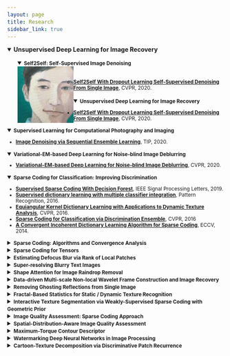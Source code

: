```yaml
---
layout: page
title: Research
sidebar_link: true
---
```

<!--
<p class="message">
  Carry on!
</p>
-->
<details open="">
<summary><strong>Unsupervised Deep Learning for Image Recovery</strong></summary>
<ul>
<details open="">
<summary><strong><small>Self2Self: Self-Supervised Image Denoising</small></strong></summary>
<small>


<tbody>
<tr>
<th>
<img src="https://github.com/Dofboom/Dofboom.github.io/raw/master/images/2.jpg" alt="" width="130" align="left" /><br />
</th>
</tr>
</tbody>


<ul>
<li><strong><a href="https://github.com/csyhquan/csyhquan.github.io/raw/master/manuscript/20x-cvpr-Self2Self%20With%20Dropout%20Learning%20Self-Supervised%20Denoising%20From%20Single%20Image.pdf">Self2Self With Dropout Learning Self-Supervised Denoising From Single Image</a></strong>, CVPR, 2020.</li>
</ul>
</small>
</details>
</ul>
</details>

<details open="">
<summary><strong><small>Unsupervised Deep Learning for Image Recovery</small></strong></summary>
<small>
<ul>
<li><strong><a href="https://github.com/csyhquan/csyhquan.github.io/raw/master/manuscript/20x-cvpr-Self2Self%20With%20Dropout%20Learning%20Self-Supervised%20Denoising%20From%20Single%20Image.pdf">Self2Self With Dropout Learning Self-Supervised Denoising From Single Image</a></strong>, CVPR, 2020.</li>
</ul>
</small>
</details>

<details open="">
<summary><strong><small>Supervised Learning for Computational Photography and Imaging</small></strong></summary>
<small>
<ul>
<li><strong><a href="https://github.com/csyhquan/csyhquan.github.io/raw/master/manuscript/20-tip-Image%20Denoising%20via%20Sequential%20Ensemble%20Learning.pdf">Image Denoising via Sequential Ensemble Learning</a></strong>, TIP, 2020.</li>
</ul>
</small>
</details>

<details open="">
<summary><strong><small>Variational-EM-based Deep Learning for Noise-blind Image Deblurring</small></strong></summary>
<small>
<ul>
<li><strong><a href="https://github.com/csyhquan/csyhquan.github.io/raw/master/manuscript/20x-cvpr-Variational-EM-based%20Deep%20Learning%20for%20Noise-blind%20Image%20Deblurring.pdf">Variational-EM-based Deep Learning for Noise-blind Image Deblurring</a></strong>, CVPR, 2020.</li>
</ul>
</small>
</details>

<details open="">
<summary><strong><small>Sparse Coding for Classification: Improving Discrimination</small></strong></summary>
<small>
<ul>
<li><strong><a href="https://github.com/csyhquan/csyhquan.github.io/raw/master/manuscript/19-spl-Supervised%20Sparse%20Coding%20With%20Decision%20Forest.pdf">Supervised Sparse Coding With Decision Forest</a></strong>, IEEE Signal Processing Letters, 2019.</li>
<li><strong><a href="https://github.com/csyhquan/csyhquan.github.io/raw/master/manuscript/16-pr-Supervised%20dictionary%20learning%20with%20multiple%20classifier%20integration.pdf">Supervised dictionary learning with multiple classifier integration</a></strong>, Pattern Recognition, 2016.</li>
<li><strong><a href="https://github.com/csyhquan/csyhquan.github.io/raw/master/manuscript/16-cvpr-Equiangular%20Kernel%20Dictionary%20Learning%20with%20Applications%20to%20Dynamic%20Texture%20Analysis.pdf">Equiangular Kernel Dictionary Learning with Applications to Dynamic Texture Analysis</a></strong>, CVPR, 2016.</li>
<li><strong><a href="https://github.com/csyhquan/csyhquan.github.io/raw/master/manuscript/16-cvpr-Sparse%20Coding%20for%20Classification%20via%20Discrimination%20Ensemble.pdf">Sparse Coding for Classification via Discrimination Ensemble</a></strong>, CVPR, 2016</li>
<li><strong><a href="https://github.com/csyhquan/csyhquan.github.io/raw/master/manuscript/14-eccv-A%20Convergent%20Incoherent%20Dictionary%20Learning%20Algorithm%20for%20Sparse%20Coding.pdf">A Convergent Incoherent Dictionary Learning Algorithm for Sparse Coding</a></strong>, ECCV, 2014.</li>
</ul>
</small>
</details>

<details>
<summary><strong><small>Sparse Coding: Algorithms and Convergence Analysis </small></strong></summary>
<small>
<ul>
<li><strong><a href="https://github.com/csyhquan/csyhquan.github.io/raw/master/manuscript/16-tpami-Dictionary%20learning%20for%20sparse%20coding_Algorithms%20and%20convergence%20analysis.pdf">Dictionary learning for sparse coding：Algorithms and convergence analysis </a></strong>, IEEE Transactions on Patter Analysis and Machine Intelligence, 2016.</li>
<li><strong><a href="https://github.com/csyhquan/csyhquan.github.io/raw/master/manuscript/14-cvpr-l0%20norm%20based%20dictionary%20learning%20by%20proximal%20methods%20with%20global%20convergence.pdf">L0 norm-based dictionary learning by proximal methods with global convergence</a></strong>, CVPR, 2014.</li>
</ul>
</small>
</details>

<details>
<summary><strong><small>Sparse Coding for Tensors </small></strong></summary>
<small>
<ul>
<li><strong><a href="https://github.com/csyhquan/csyhquan.github.io/raw/master/manuscript/20x-tmm-Factorized%20Tensor%20Dictionary%20Learning%20for%20Visual%20Tensor%20Data%20Completion.PDF">Factorized Tensor Dictionary Learning for Visual Tensor Data Completion </a></strong>, IEEE Transactions on Multimedia, 2020.</li>
<li><strong><a href="https://github.com/csyhquan/csyhquan.github.io/raw/master/manuscript/19-tcyb-Exploiting%20Global%20Low-rank%20Structure%20and%20Local%20Sparsity%20Nature%20for%20Tensor%20Completion.pdf">Exploiting Global Low-rank Structure and Local Sparsity Nature for Tensor Completion </a></strong>, IEEE Transactions on Cybernetics, 2019.</li>
<li><strong><a href="https://github.com/csyhquan/csyhquan.github.io/raw/master/manuscript/15-iccv-Dynamic%20Texture%20Recognition%20via%20Orthogonal%20Tensor%20Dictionary%20Learning.pdf">Dynamic Texture Recognition via Orthogonal Tensor Dictionary Learning </a></strong>, ICCV, 2015.</li>
</ul>
</small>
</details>

<details>
<summary><strong><small>Estimating Defocus Blur via Rank of Local Patches </small></strong></summary>
<small>
<ul>
<li><strong><a href="https://github.com/csyhquan/csyhquan.github.io/raw/master/manuscript/17-iccv-Estimating%20Defocus%20Blur%20via%20Rank%20of%20Local%20Patches.pdf">Estimating Defocus Blur via Rank of Local Patches </a></strong>, ICCV, 2017.</li>
</ul>
</small>
</details>

<details>
<summary><strong><small>Super-resolving Blurry Text Images </small></strong></summary>
<small>
<ul>
<li><strong><a href="https://github.com/csyhquan/csyhquan.github.io/raw/master/manuscript/20x-tci-Collaborative%20Deep%20Learning%20for%20Super-Resolving%20Blurry%20Text%20Images.pdf">Collaborative Deep Learning for Super-Resolving Blurry Text Images </a></strong>, IEEE Transactions on Computational Imaging, 2020.</li>
</ul>
</small>
</details>

<details>
<summary><strong><small>Shape Attention for Image Raindrop Removal </small></strong></summary>
<small>
<ul>
<li><strong><a href="https://github.com/csyhquan/csyhquan.github.io/raw/master/manuscript/19-iccv-Deep%20Learning%20for%20Seeing%20Through%20Window%20With%20Raindrops.pdf">Deep Learning for Seeing Through Window With Raindrops </a></strong>, ICCV, 2019.</li>
</ul>
</small>
</details>

<details>
<summary><strong><small>Data-driven Multi-scale Non-local Wavelet Frame Construction and Image Recovery </small></strong></summary>
<small>
<ul>
<li><strong><a href="https://github.com/csyhquan/csyhquan.github.io/raw/master/manuscript/15-josc-Data-driven%20multi-scale%20non-local%20wavelet%20frame%20construction%20and%20image%20recovery.pdf">Data-driven multi-scale non-local wavelet frame construction and image recovery </a></strong>, Journal of Scientific Computing, 2015.</li>
</ul>
</small>
</details>

<details>
<summary><strong><small>Removing Ghosting Reflections from Single Image </small></strong></summary>
<small>
<ul>
<li><strong><a href="https://github.com/csyhquan/csyhquan.github.io/raw/master/manuscript/20-tci-Removing%20Reflection%20From%20a%20Single%20Image%20With%20Ghosting%20Effect.pdf">Removing Reflection From a Single Image With Ghosting Effect</a></strong>, IEEE Transactions on Computational Imaging, 2020.</li>
</ul>
</small>
</details>

<details>
<summary><strong><small>Fractal-Based Statistics for Static / Dynamic Texture Recognition </small></strong></summary>
<small>
<ul>
<li><strong><a href="https://github.com/csyhquan/csyhquan.github.io/raw/master/manuscript/17-cviu-Spatiotemporal%20lacunarity%20spectrum%20for%20dynamic%20texture%20classification.pdf">Spatiotemporal lacunarity spectrum for dynamic texture classification</a></strong>, Computer Vision and Image Understanding, 2017.</li>
<li><strong><a href="https://github.com/csyhquan/csyhquan.github.io/raw/master/manuscript/15-pr-Classifying%20dynamic%20textures%20via%20spatiotemporal%20fractal%20analysis.pdf">Classifying dynamic textures via spatiotemporal fractal analysis </a></strong>, Pattern Recognition, 2015.</li>
<li><strong><a href="https://github.com/csyhquan/csyhquan.github.io/raw/master/manuscript/15-icme-CHARACTERIZING%20DYNAMIC%20TEXTURES%20WITH%20SPACE-TIME%20LACUNARITY%20ANALYSIS.pdf">CHARACTERIZING DYNAMIC TEXTURES WITH SPACE-TIME LACUNARITY ANALYSIS </a></strong>, ICME, 2015.</li>
<li><strong><a href="https://github.com/csyhquan/csyhquan.github.io/raw/master/manuscript/14-cvpr-Lacunarity%20Analysis%20on%20Image%20Patterns%20for%20Texture%20Classification.pdf">Lacunarity Analysis on Image Patterns for Texture Classification </a></strong>, CVPR, 2014.</li>
<li><strong><a href="https://github.com/csyhquan/csyhquan.github.io/raw/master/manuscript/14-ivc-A%20distinct%20and%20compact%20texture%20descriptor.pdf">A distinct and compact texture descriptor </a></strong>, Image and Vision Computing, 2014.</li>
<li><strong><a href="https://github.com/csyhquan/csyhquan.github.io/raw/master/manuscript/11-iccv-Dynamic%20Texture%20Classification%20Using%20Dynamic%20Fractal%20Analysis.pdf">Dynamic Texture Classification Using Dynamic Fractal Analysis </a></strong>, ICCV, 2011.</li>
</ul>
</small>
</details>

<details>
<summary><strong><small>Interactive Texture Segmentation via Weakly-Supervised Sparse Coding with Geometric Prior </small></strong></summary>
<small>
<ul>
<li><strong><a href="https://github.com/csyhquan/csyhquan.github.io/raw/master/manuscript/20-spl-Weakly-Supervised%20Sparse%20Coding%20with%20Geometric%20Prior%20for%20Interactive%20Texture%20Segmentation.pdf">Weakly-Supervised Sparse Coding with Geometric Prior for Interactive Texture Segmentation </a></strong>, IEEE Signal Processing Letters, 2020.</li>
</ul>
</small>
</details>

<details>
<summary><strong><small>Image Quality Assessment: Sparse Coding Approach </small></strong></summary>
<small>
<ul>
<li><strong><a href="https://github.com/csyhquan/csyhquan.github.io/raw/master/manuscript/20-nca-Full-reference%20image%20quality%20metric%20for%20blurry%20images%20and%20compressed%20images%20using%20hybrid%20dictionary%20learning.pdf">Full-reference image quality metric for blurry images and compressed images using hybrid dictionary learning </a></strong>, Neural Computing and Applications, 2020.</li>
</ul>
</small>
</details>

<details>
<summary><strong><small>Spatial-Distribution-Aware Image Quality Assessment </small></strong></summary>
<small>
<ul>
<li><strong><a href="https://github.com/csyhquan/csyhquan.github.io/raw/master/manuscript/15-tip-Fractal%20Analysis%20for%20Reduced%20Reference%20Image%20Quality%20Assessment.pdf">Fractal Analysis for Reduced Reference Image Quality Assessment </a></strong>, IEEE Transactions on Image Processing, 2015.</li>
<li><strong><a href="https://github.com/csyhquan/csyhquan.github.io/raw/master/manuscript/15-sp-Directional%20regularity%20for%20visual%20quality%20estimation.pdf">Directional regularity for visual quality estimation </a></strong>, Signal Processing, 2015.</li>
<li><strong><a href="https://github.com/csyhquan/csyhquan.github.io/raw/master/manuscript/14-spic-Reduced%20Reference%20Image%20Quality%20Assessment%20Using%20Regularity%20of%20Phase%20Congruency.pdf">Reduced Reference Image Quality Assessment Using Regularity of Phase Congruency </a></strong>, Signal Processing: Image Communication, 2014.</li>
</ul>
</small>
</details>

<details>
<summary><strong><small>Maximum-Torque Contour Descriptor </small></strong></summary>
<small>
<ul>
<li><strong><a href="https://github.com/csyhquan/csyhquan.github.io/raw/master/manuscript/12-cvpr-Contour-Based%20Recognition.pdf">Contour-Based Recognition </a></strong>, CVPR, 2012.</li>
</ul>
</small>
</details>

<details>
<summary><strong><small>Watermarking Deep Neural Networks in Image Processing </small></strong></summary>
<small>
<ul>
<li><strong><a href="https://github.com/csyhquan/csyhquan.github.io/raw/master/manuscript/20x-tnnls-Watermarking%20Deep%20Neural%20Networks%20in%20Image%20Processing.pdf">Watermarking Deep Neural Networks in Image Processing </a></strong>, IEEE Transactions on Neural Networks and Learning Systems, 2020.</li>
</ul>
</small>
</details>

<details>
<summary><strong><small>Cartoon-Texture Decomposition via Discriminative Patch Recurrence </small></strong></summary>
<small>
<ul>
<li><strong><a href="https://github.com/csyhquan/csyhquan.github.io/raw/master/manuscript/20x-siam-Cartoon-Texture%20Image%20Decomposition%20using%20Orientation%20Characteristics%20in%20Patch%20Recurrence.pdf">Cartoon-Texture Image Decomposition using Orientation Characteristics in  patch recurrence</a></strong>, SIAM Journal on Imaging Sciences, 2020.</li>
</ul>
</small>
</details>



